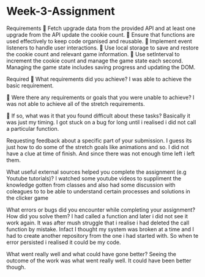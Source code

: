 # Week-3-Assignment

Requirements
🎯 Fetch upgrade data from the provided API and at least one upgrade from the API update the cookie count.
🎯 Ensure that functions are used effectively to keep code organised and reusable.
🎯 Implement event listeners to handle user interactions.
🎯 Use local storage to save and restore the cookie count and relevant game information.
🎯 Use setInterval to increment the cookie count and manage the game state each second.
Managing the game state includes saving progress and updating the DOM.

Required
🎯 What requirements did you achieve?
I was able to achieve the basic requirement.

🎯 Were there any requirements or goals that you were unable to achieve?
I was not able to achieve all of the stretch requirements.

🎯 If so, what was it that you found difficult about these tasks?
Basically it was just my timing. I got stuck on a bug for long until i realised i did not call a particular function.

Requesting feedback about a specific part of your submission.
I guess its just how to do some of the stretch goals like animations and so. I did not have a clue at time of finish. And since there was not enough time left i left them.

What useful external sources helped you complete the assignment (e.g Youtube tutorials)?
I watched some youtube videos to suppliment the knowledge gotten from classes and also had some discussion with coleagues to to be able to understand certain processes and solutions in the clicker game

What errors or bugs did you encounter while completing your assignment? How did you solve them?
I had called a function and later i did not see it work again. It was after mush struggle that i realise i had deleted the call function by mistake. Infact I thought my system was broken at a time and I had to create another repository from the one i had started with. So when te error persisted i realised it could be my code.

What went really well and what could have gone better?
Seeing the outcome of the work was what went really well. It could have been better though.

